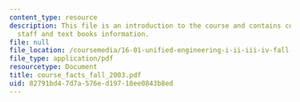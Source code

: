 ```yaml
---
content_type: resource
description: This file is an introduction to the course and contains course objective,
  staff and text books information.
file: null
file_location: /coursemedia/16-01-unified-engineering-i-ii-iii-iv-fall-2005-spring-2006/82791bd47d7a576ed19718ee0843b8ed_course_facts_fall_2003.pdf
file_type: application/pdf
resourcetype: Document
title: course_facts_fall_2003.pdf
uid: 82791bd4-7d7a-576e-d197-18ee0843b8ed
---
```


